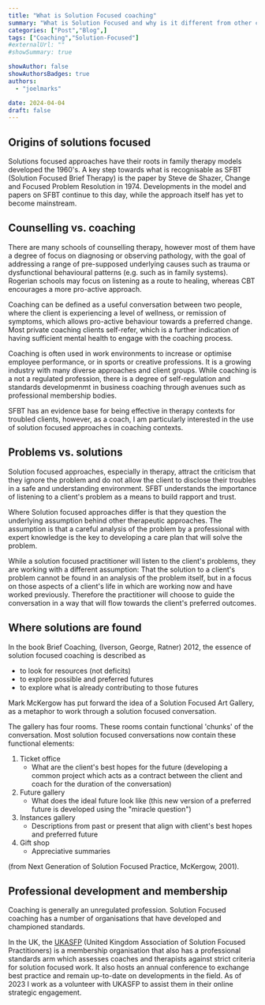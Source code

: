 ```yaml
---
title: "What is Solution Focused coaching"
summary: "What is Solution Focused and why is it different from other coaching methods."
categories: ["Post","Blog",]
tags: ["Coaching","Solution-Focused"]
#externalUrl: ""
#showSummary: true

showAuthor: false
showAuthorsBadges: true
authors:
  - "joelmarks"

date: 2024-04-04
draft: false
---
```


## Origins of solutions focused

Solutions focused approaches have their roots in family therapy models developed the 1960's. A key step towards what is recognisable as SFBT (Solution Focused Brief Therapy) is the paper by Steve de Shazer, Change and Focused Problem Resolution in 1974. Developments in the model and papers on SFBT continue to this day, while the approach itself has yet to become mainstream.

## Counselling vs. coaching

There are many schools of counselling therapy, however most of them have a degree of focus on diagnosing or observing pathology, with the goal of addressing a range of pre-supposed underlying causes such as trauma or dysfunctional behavioural patterns (e.g. such as in family systems). Rogerian schools may focus on listening as a route to healing, whereas CBT encourages a more pro-active approach.

Coaching can be defined as a useful conversation between two people, where the client is experiencing a level of wellness, or remission of symptoms, which allows pro-active behaviour towards a preferred change. Most private coaching clients self-refer, which is a further indication of having sufficient mental health to engage with the coaching process.

Coaching is often used in work environments to increase or optimise employee performance, or in sports or creative professions. It is a growing industry with many diverse approaches and client groups. While coaching is a not a regulated profession, there is a degree of self-regulation and standards developmenmt in business coaching through avenues such as professional membership bodies.

SFBT has an evidence base for being effective in therapy contexts for troubled clients, however, as a coach, I am particularly interested in the use of solution focused approaches in coaching contexts.

## Problems vs. solutions

Solution focused approaches, especially in therapy, attract the criticism that they ignore the problem and do not allow the client to disclose their troubles in a safe and understanding environment. SFBT understands the importance of listening to a client's problem as a means to build rapport and trust.

Where Solution focused approaches differ is that they question the underlying assumption behind other therapeutic approaches. The assumption is that a careful analysis of the problem by a professional with expert knowledge is the key to developing a care plan that will solve the problem.

While a solution focused practitioner will listen to the client's problems, they are working with a different assumption: That the solution to a client's problem cannot be found in an analysis of the problem itself, but in a focus on those aspects of a client's life in which are working now and have worked previously. Therefore the practitioner will choose to guide the conversation in a way that will flow towards the client's preferred outcomes.

## Where solutions are found

In the book Brief Coaching, (Iverson, George, Ratner) 2012, the essence of solution focused coaching is described as

- to look for resources (not deficits)
- to explore possible and preferred futures
- to explore what is already contributing to those futures

Mark McKergow has put forward the idea of a Solution Focused Art Gallery, as a metaphor to work through a solution focused conversation.

The gallery has four rooms. These rooms contain functional 'chunks' of the conversation. Most solution focused conversations now contain these functional elements:

1. Ticket office
    - What are the client's best hopes for the future (developing a common project which acts as a contract between the client and coach for the duration of the conversation)
1. Future gallery
    - What does the ideal future look like (this new version of a preferred future is developed using the "miracle question")
1. Instances gallery
    - Descriptions from past or present that align with client's best hopes and preferred future
1. Gift shop
    - Appreciative summaries
   
(from Next Generation of Solution Focused Practice, McKergow, 2001).

## Professional development and membership

Coaching is generally an unregulated profession. Solution Focused coaching has a number of organisations that have developed and championed standards.

In the UK, the [UKASFP](https://ukasfp.org.uk) (United Kingdom Association of Solution Focused Practitioners) is a membership organisation that also has a professional standards arm which assesses coaches and therapists against strict criteria for solution focused work. It also hosts an annual conference to exchange best practice and remain up-to-date on developments in the field. As of 2023 I work as a volunteer with UKASFP to assist them in their online strategic engagement.
